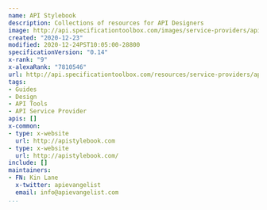 ```yaml
---
name: API Stylebook
description: Collections of resources for API Designers
image: http://api.specificationtoolbox.com/images/service-providers/api-stylebook.jpg
created: "2020-12-23"
modified: 2020-12-24PST10:05:00-28800
specificationVersion: "0.14"
x-rank: "9"
x-alexaRank: "7810546"
url: http://api.specificationtoolbox.com/resources/service-providers/api-stylebook/
tags:
- Guides
- Design
- API Tools
- API Service Provider
apis: []
x-common:
- type: x-website
  url: http://apistylebook.com
- type: x-website
  url: http://apistylebook.com/
include: []
maintainers:
- FN: Kin Lane
  x-twitter: apievangelist
  email: info@apievangelist.com
...
```

